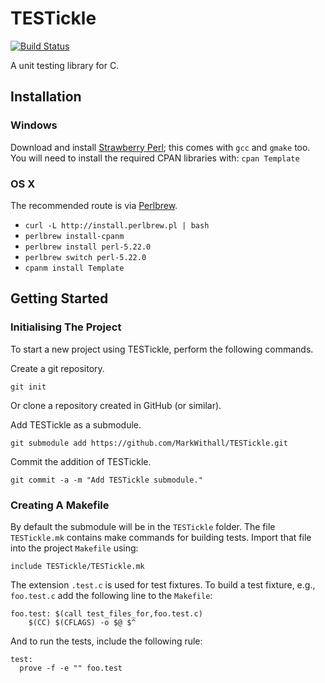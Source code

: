 TESTickle
=========

[![Build Status](https://travis-ci.org/MarkWithall/TESTickle.svg?branch=master)](https://travis-ci.org/MarkWithall/TESTickle)

A unit testing library for C.

Installation
------------

### Windows

Download and install [Strawberry Perl](http://strawberryperl.com); this comes with `gcc` and `gmake` too. You will need to install the required CPAN libraries with: `cpan Template`

### OS X

The recommended route is via [Perlbrew](http://perlbrew.pl).

-   `curl -L http://install.perlbrew.pl | bash`
-   `perlbrew install-cpanm`
-   `perlbrew install perl-5.22.0`
-   `perlbrew switch perl-5.22.0`
-   `cpanm install Template`

Getting Started
---------------

### Initialising The Project

To start a new project using TESTickle, perform the following commands.

Create a git repository.

```
git init
```

Or clone a repository created in GitHub (or similar).

Add TESTickle as a submodule.

```
git submodule add https://github.com/MarkWithall/TESTickle.git
```

Commit the addition of TESTickle.

```
git commit -a -m "Add TESTickle submodule."
```

### Creating A Makefile

By default the submodule will be in the `TESTickle` folder.  The file `TESTickle.mk` contains make commands for building tests.  Import that file into the project `Makefile` using:

```
include TESTickle/TESTickle.mk
```

The extension `.test.c` is used for test fixtures.  To build a test fixture, e.g., `foo.test.c` add the following line to the `Makefile`:

```
foo.test: $(call test_files_for,foo.test.c)
	$(CC) $(CFLAGS) -o $@ $^
```

And to run the tests, include the following rule:

```
test:
  prove -f -e "" foo.test
```
